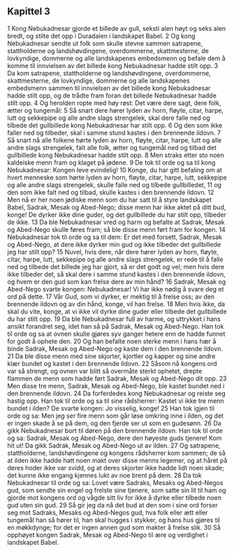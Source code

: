 ## Kapittel 3

1 Kong Nebukadnesar gjorde et billede av gull, seksti alen høyt og seks alen bredt, og stilte det opp i Duradalen i landskapet Babel.
2 Og kong Nebukadnesar sendte ut folk som skulle stevne sammen satrapene, stattholderne og landshøvdingene, overdommerne, skattmesterne, de lovkyndige, dommerne og alle landskapenes embedsmenn og befale dem å komme til innvielsen av det billede kong Nebukadnesar hadde stilt opp.
3 Da kom satrapene, stattholderne og landshøvdingene, overdommerne, skattmesterne, de lovkyndige, dommerne og alle landskapenes embedsmenn sammen til innvielsen av det billede kong Nebukadnesar hadde stilt opp, og de trådte fram foran det billede Nebukadnesar hadde stilt opp.
4 Og herolden ropte med høy røst: Det være dere sagt, dere folk, ætter og tungemål:
5 Så snart dere hører lyden av horn, fløyte, citar, harpe, lutt og sekkepipe og alle andre slags strengelek, skal dere falle ned og tilbede det gullbillede kong Nebukadnesar har stilt opp.
6 Og den som ikke faller ned og tilbeder, skal i samme stund kastes i den brennende ildovn.
7 Så snart nå alle folkene hørte lyden av horn, fløyte, citar, harpe, lutt og alle andre slags strengelek, falt alle folk, ætter og tungemål ned og tilbad det gullbillede kong Nebukadnesar hadde stilt opp.
8 Men straks etter sto noen kaldeiske menn fram og klaget på jødene.
9 De tok til orde og sa til kong Nebukadnesar: Kongen leve evindelig!
10 Konge, du har gitt befaling om at hvert menneske som hørte lyden av horn, fløyte, citar, harpe, lutt, sekkepipe og alle andre slags strengelek, skulle falle ned og tilbede gullbilledet,
11 og den som ikke falt ned og tilbad, skulle kastes i den brennende ildovn.
12 Men nå er her noen jødiske menn som du har satt til å styre landskapet Babel, Sadrak, Mesak og Abed-Nego; disse menn har ikke aktet på ditt bud, konge! De dyrker ikke dine guder, og det gullbillede du har stilt opp, tilbeder de ikke.
13 Da ble Nebukadnesar vred og harm og befalte at Sadrak, Mesak og Abed-Nego skulle føres fram; så ble disse menn ført fram for kongen.
14 Nebukadnesar tok til orde og sa til dem: Er det med forsett, Sadrak, Mesak og Abed-Nego, at dere ikke dyrker min gud og ikke tilbeder det gullbillede jeg har stilt opp?
15 Nuvel, hvis dere, når dere hører lyden av horn, fløyte, citar, harpe, lutt, sekkepipe og alle andre slags strengelek, er rede til å falle ned og tilbede det billede jeg har gjort, så er det godt og vel; men hvis dere ikke tilbeder det, så skal dere i samme stund kastes i den brennende ildovn, og hvem er den gud som kan frelse dere av min hånd?
16 Sadrak, Mesak og Abed-Nego svarte kongen: Nebukadnesar! Vi har ikke nødig å svare deg et ord på dette.
17 Vår Gud, som vi dyrker, er mektig til å frelse oss; av den brennende ildovn og av din hånd, konge, vil han frelse.
18 Men hvis ikke, da skal du vite, konge, at vi ikke vil dyrke dine guder eller tilbede det gullbillede du har stilt opp.
19 Da ble Nebukadnesar full av harme, og uttrykket i hans ansikt forandret seg, idet han så på Sadrak, Mesak og Abed-Nego. Han tok til orde og sa at ovnen skulle gjøres syv ganger hetere enn de hadde funnet for godt å ophete den.
20 Og han befalte noen sterke menn i hans hær å binde Sadrak, Mesak og Abed-Nego og kaste dem i den brennende ildovn.
21 Da ble disse menn med sine skjorter, kjortler og kapper og sine andre klær bundet og kastet i den brennende ildovn.
22 Såsom nå kongens ord var så strengt, og ovnen var blitt så overmåte sterkt ophetet, drepte flammen de menn som hadde ført Sadrak, Mesak og Abed-Nego dit opp.
23 Men disse tre menn, Sadrak, Mesak og Abed-Nego, ble kastet bundet ned i den brennende ildovn.
24 Da forferdedes kong Nebukadnesar og reiste seg hastig opp. Han tok til orde og sa til sine rådsherrer: Kastet vi ikke tre menn bundet i ilden? De svarte kongen: Jo visselig, konge!
25 Han tok igjen til orde og sa: Men jeg ser fire menn som går løse omkring inne i ilden, og det er ingen skade å se på dem, og den fjerde ser ut som en gudesønn.
26 Da gikk Nebukadnesar bort til døren på den brennende ildovn. Han tok til orde og sa: Sadrak, Mesak og Abed-Nego, dere den høyeste guds tjenere! Kom hit ut! Da gikk Sadrak, Mesak og Abed-Nego ut av ilden.
27 Og satrapene, stattholderne, landshøvdingene og kongens rådsherrer kom sammen; de så at ilden ikke hadde hatt noen makt over disse menns legemer, og at håret på deres hoder ikke var svidd, og at deres skjorter ikke hadde lidt noen skade; det kunne ikke engang kjennes lukt av noe brent på dem.
28 Da tok Nebukadnesar til orde og sa: Lovet være Sadraks, Mesaks og Abed-Negos gud, som sendte sin engel og frelste sine tjenere, som satte sin lit til ham og gjorde mot kongens ord og vågde sitt liv for ikke å dyrke eller tilbede noen gud uten sin gud.
29 Så gir jeg da nå det bud at den som i sine ord forser seg mot Sadraks, Mesaks og Abed-Negos gud, hva folk eller ætt eller tungemål han så hører til, han skal hugges i stykker, og hans hus gjøres til en møkkdynge; for det er ingen annen gud som makter å frelse slik.
30 Så opphøyet kongen Sadrak, Mesak og Abed-Nego til ære og verdighet i landskapet Babel.
